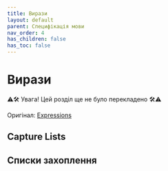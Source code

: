```yaml
---
title: Вирази
layout: default
parent: Специфікація мови
nav_order: 4
has_children: false
has_toc: false
---
```


# Вирази

⚠️🛠️ Увага! Цей розділ ще не було перекладено 🛠️⚠️

Оригінал: <a target="_blank" href="https://docs.swift.org/swift-book/documentation/the-swift-programming-language/expressions">Expressions</a>


## Capture Lists

## Списки захоплення

